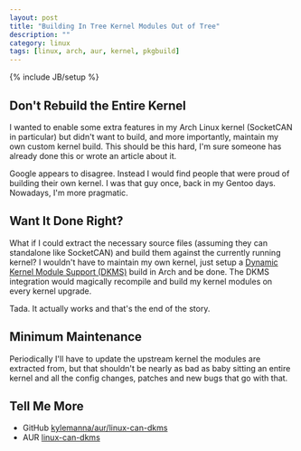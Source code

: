 ```yaml
---
layout: post
title: "Building In Tree Kernel Modules Out of Tree"
description: ""
category: linux
tags: [linux, arch, aur, kernel, pkgbuild]
---
```

{% include JB/setup %}

## Don't Rebuild the Entire Kernel

I wanted to enable some extra features in my Arch Linux kernel (SocketCAN in particular) but didn't want to build, and more importantly, maintain my own custom kernel build.  This should be this hard, I'm sure someone has already done this or wrote an article about it.

Google appears to disagree.  Instead I would find people that were proud of building their own kernel.  I was that guy once, back in my Gentoo days.  Nowadays, I'm more pragmatic.

## Want It Done Right?

What if I could extract the necessary source files (assuming they can standalone like SocketCAN) and build them against the currently running kernel?  I wouldn't have to maintain my own kernel, just setup a [Dynamic Kernel Module Support (DKMS)](http://bit.ly/1LlUBtn) build in Arch and be done.  The DKMS integration would magically recompile and build my kernel modules on every kernel upgrade.

Tada.  It actually works and that's the end of the story.

## Minimum Maintenance

Periodically I'll have to update the upstream kernel the modules are extracted from, but that shouldn't be nearly as bad as baby sitting an entire kernel and all the config changes, patches and new bugs that go with that.

## Tell Me More

* GitHub [kylemanna/aur/linux-can-dkms](http://bit.ly/1LlV6nr)
* AUR [linux-can-dkms](http://bit.ly/1LlVkuF)

